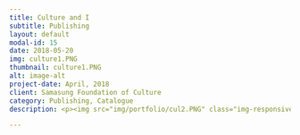 ```yaml
---
title: Culture and I
subtitle: Publishing
layout: default
modal-id: 15
date: 2018-05-20
img: culture1.PNG
thumbnail: culture1.PNG
alt: image-alt
project-date: April, 2018
client: Samasung Foundation of Culture
category: Publishing, Catalogue
description: <p><img src="img/portfolio/cul2.PNG" class="img-responsive img-centered" alt=""> <img src="img/portfolio/cul3.PNG" class="img-responsive img-centered" alt=""> <img src="img/portfolio/cul4.PNG" class="img-responsive img-centered" alt=""><img src="img/portfolio/cul5.PNG" class="img-responsive img-centered" alt=""> </p><br> <p><b>Production</b>Monthlyart Publication. Inc | <b>Editors </b> Son Taekyung, Lee Sojin, Kim Minkyeung |  <b>Designer</b> Agnes Park | <b> Reviser</b> Par Soyoung, Shim Jaekyung | <b> English Translator </b> Michael C. E. Finch |  <b>Processing</b> Yaelim Process | <b> Printing</b> Haingraph </p><br> <p> <b>CULTURE AND I , Spring&Summer 2018 | Vol 106  </b> <br> <button class="button_I" style="vertical-align:middle"  onclick=" window.open('http://ebook.samsungfoundation.org/sfoc/access/ecatalog_pt3.asp?callmode=&catimage=&Dir=30&um=pt3&cpage=0', '_blank')"><spans>You can see the whole book here </span></button> </p>

---
```

